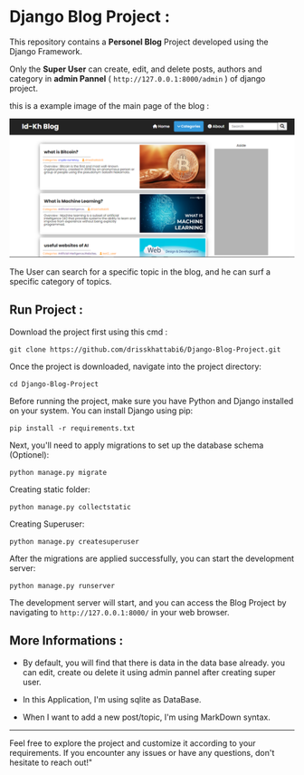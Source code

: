 # Django Blog Project :

This repository contains a **Personel Blog** Project developed using the Django Framework.

Only the **Super User** can create, edit, and delete posts, authors and category in **admin Pannel** ( `http://127.0.0.1:8000/admin` ) of django project.

this is a example image of the main page of the blog : 

![Blog Main Page](blog-img.png)

The User can search for a specific topic in the blog, and he can surf a specific category of topics.


## Run Project : 

Download the project first using this cmd :

```
git clone https://github.com/drisskhattabi6/Django-Blog-Project.git
```

Once the project is downloaded, navigate into the project directory:

```
cd Django-Blog-Project
```

Before running the project, make sure you have Python and Django installed on your system. You can install Django using pip:

```
pip install -r requirements.txt
```

Next, you'll need to apply migrations to set up the database schema (Optionel):

```
python manage.py migrate
```

Creating static folder:

```
python manage.py collectstatic
```

Creating Superuser:

```
python manage.py createsuperuser
```

After the migrations are applied successfully, you can start the development server:

```
python manage.py runserver
```

The development server will start, and you can access the Blog Project by navigating to `http://127.0.0.1:8000/` in your web browser.

## More Informations :

- By default, you will find that there is data in the data base already. you can edit, create ou delete it using admin pannel after creating super user.

- In this Application, I'm using sqlite as DataBase.

- When I want to add a new post/topic, I'm using MarkDown syntax.
  
------

Feel free to explore the project and customize it according to your requirements. If you encounter any issues or have any questions, don't hesitate to reach out!"
